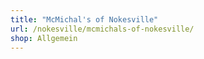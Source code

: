 ```yaml
---
title: "McMichal's of Nokesville"
url: /nokesville/mcmichals-of-nokesville/
shop: Allgemein
---
```

